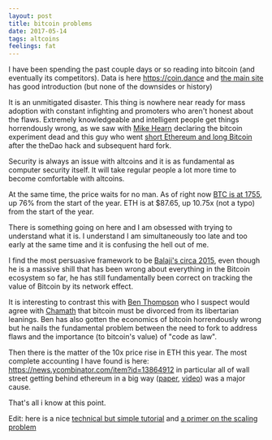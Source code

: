 ```yaml
---
layout: post
title: bitcoin problems
date: 2017-05-14
tags: altcoins
feelings: fat
---
```


I have been spending the past couple days or so reading into bitcoin (and eventually its competitors). Data is here <https://coin.dance> and [the main site](https://bitcoin.org/en/faq) has good introduction (but none of the downsides or history)

It is an unmitigated disaster. This thing is nowhere near ready for mass adoption with constant infighting and promoters who aren't honest about the flaws. Extremely knowledgeable and intelligent people get things horrendously wrong, as we saw with [Mike Hearn](https://blog.plan99.net/the-resolution-of-the-bitcoin-experiment-dabb30201f7) declaring the bitcoin experiment dead and this guy who went [short Ethereum and long Bitcoin](https://medium.com/@tuurdemeester/why-im-short-ethereum-and-long-bitcoin-aee5b1c198fd) after the theDao hack and subsequent hard fork.

Security is always an issue with altcoins and it is as fundamental as computer security itself. It will take regular people a lot more time to become comfortable with altcoins.

At the same time, the price waits for no man. As of right now [BTC is at 1755](http://www.coindesk.com/price/#2016-05-14,2017-05-14,close,bpi,USD), up 76% from the start of the year. ETH is at $87.65, up 10.75x (not a typo) from the start of the year.

There is something going on here and I am obsessed with trying to understand what it is. I understand I am simultaneously too late and too early at the same time and it is confusing the hell out of me.

I find the most persuasive framework to be [Balaji's circa 2015](https://youtu.be/JIxwTx7o_B4?t=16m41s), even though he is a massive shill that has been wrong about everything in the Bitcoin ecosystem so far, he has still fundamentally been correct on tracking the value of Bitcoin by its network effect.

It is interesting to contrast this with [Ben Thompson](https://stratechery.com/2015/21-inc-and-the-future-of-bitcoin/) who I suspect would agree with [Chamath](https://www.youtube.com/watch?v=NV5ubkGQUes) that bitcoin must be divorced from its libertarian leanings. Ben has also gotten the economics of bitcoin horrendously wrong but he nails the fundamental problem between the need to fork to address flaws and the importance (to bitcoin's value) of "code as law".

Then there is the matter of the 10x price rise in ETH this year. The most complete accounting I have found is here: <https://news.ycombinator.com/item?id=13864912> in particular all of wall street getting behind ethereum in a big way ([paper](https://entethalliance.atlassian.net/wiki/download/attachments/36872/EntEthVision-v3.0-170222.pdf?api=v2), [video](https://event.webcasts.com/viewer/event.jsp?ei=1137845)) was a major cause.

That's all i know at this point.

Edit: here is a nice [technical but simple tutorial](http://learnmeabitcoin.com/guide/network) and [a primer on the scaling problem](https://cointelegraph.com/explained/bitcoin-scaling-problem-explained)

